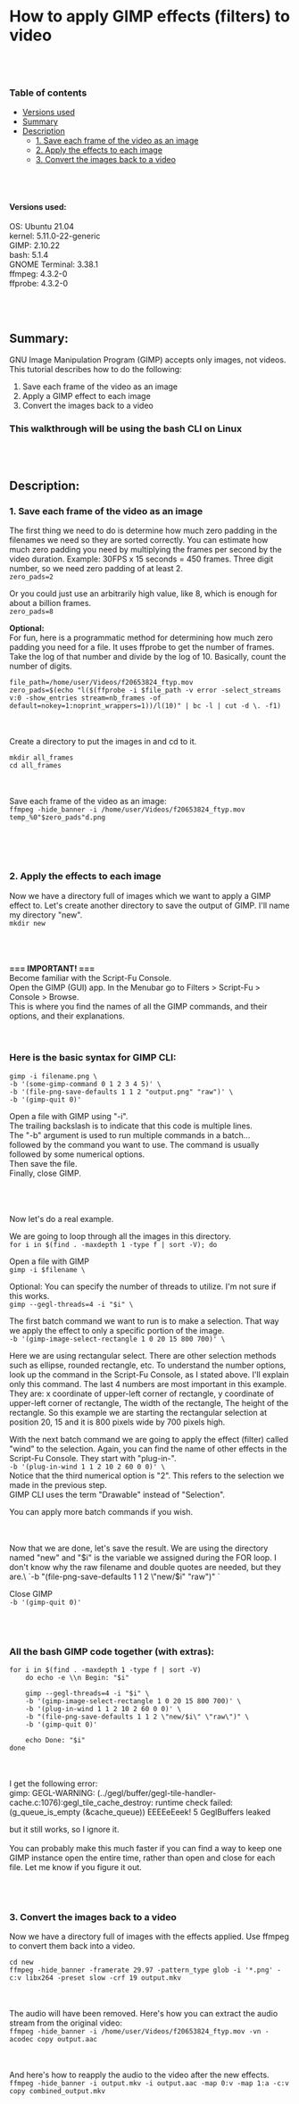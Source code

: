 
# How to apply GIMP effects (filters) to video

<br/><br/>
### Table of contents
* [Versions used](#Versions-used)
* [Summary](#Summary)
* [Description](#Description)
    * [1. Save each frame of the video as an image](#1-Save-each-frame-of-the-video-as-an-image)
    * [2. Apply the effects to each image](#2-Apply-the-effects-to-each-image)
    * [3. Convert the images back to a video](#3-Convert-the-images-back-to-a-video)



<br/><br/>
#### Versions used:
OS: Ubuntu 21.04\
kernel: 5.11.0-22-generic\
GIMP: 2.10.22\
bash: 5.1.4\
GNOME Terminal: 3.38.1\
ffmpeg: 4.3.2-0\
ffprobe: 4.3.2-0


<br/><br/>
## Summary:
GNU Image Manipulation Program (GIMP) accepts only images, not videos. This tutorial describes how to do the following:

1. Save each frame of the video as an image
2. Apply a GIMP effect to each image
3. Convert the images back to a video

### This walkthrough will be using the bash CLI on Linux



<br/><br/>
## Description:

### 1. Save each frame of the video as an image
The first thing we need to do is determine how much zero padding in the filenames we need so they are sorted correctly. You can estimate how much zero padding you need by multiplying the frames per second by the video duration.
    Example: 30FPS x 15 seconds = 450 frames. Three digit number, so we need zero padding of at least 2.\
`zero_pads=2`

Or you could just use an arbitrarily high value, like 8, which is enough for about a billion frames.\
`zero_pads=8`

**Optional:**\
For fun, here is a programmatic method for determining how much zero padding you need for a file. It uses ffprobe to get the number of frames. Take the log of that number and divide by the log of 10. Basically, count the number of digits.
```
file_path=/home/user/Videos/f20653824_ftyp.mov
zero_pads=$(echo "l($(ffprobe -i $file_path -v error -select_streams v:0 -show_entries stream=nb_frames -of default=nokey=1:noprint_wrappers=1))/l(10)" | bc -l | cut -d \. -f1)
```

<br/><br/>
Create a directory to put the images in and cd to it.
```
mkdir all_frames
cd all_frames
```
<br/><br/>
Save each frame of the video as an image:\
`ffmpeg -hide_banner -i /home/user/Videos/f20653824_ftyp.mov temp_%0"$zero_pads"d.png`


<br/><br/><br/>
### 2. Apply the effects to each image
Now we have a directory full of images which we want to apply a GIMP effect to. Let's create another directory to save the output of GIMP. I'll name my directory "new".\
`mkdir new`


<br/><br/><br/>
**===  IMPORTANT!  ===**\
Become familiar with the Script-Fu Console.\
Open the GIMP (GUI) app. In the Menubar go to Filters > Script-Fu > Console > Browse.\
This is where you find the names of all the GIMP commands, and their options, and their explanations.
<br/><br/><br/>

### Here is the basic syntax for GIMP CLI:
```
gimp -i filename.png \
-b '(some-gimp-command 0 1 2 3 4 5)' \
-b '(file-png-save-defaults 1 1 2 "output.png" "raw")' \
-b '(gimp-quit 0)'
```

Open a file with GIMP using "-i".\
The trailing backslash is to indicate that this code is multiple lines.\
The "-b" argument is used to run multiple commands in a batch...\
followed by the command you want to use. The command is usually followed by some numerical options.\
Then save the file.\
Finally, close GIMP.

<br/><br/><br/>
Now let's do a real example.

We are going to loop through all the images in this directory.\
`for i in $(find . -maxdepth 1 -type f | sort -V); do`

Open a file with GIMP\
`gimp -i $filename \`

Optional: You can specify the number of threads to utilize. I'm not sure if this works.\
`gimp --gegl-threads=4 -i "$i" \`


The first batch command we want to run is to make a selection. That way we apply the effect to only a specific portion of the image.\
`-b '(gimp-image-select-rectangle 1 0 20 15 800 700)' \`

Here we are using rectangular select. There are other selection methods such as ellipse, rounded rectangle, etc.
To understand the number options, look up the command in the Script-Fu Console, as I stated above. I'll explain only this command.
The last 4 numbers are most important in this example. They are: x coordinate of upper-left corner of rectangle, y coordinate of upper-left corner of rectangle, The width of the rectangle, The height of the rectangle. So this example we are starting the rectangular selection at position 20, 15 and it is 800 pixels wide by 700 pixels high.


With the next batch command we are going to apply the effect (filter) called "wind" to the selection. Again, you can find the name of other effects in the Script-Fu Console. They start with "plug-in-".\
`-b '(plug-in-wind 1 1 2 10 2 60 0 0)' \`\
Notice that the third numerical option is "2". This refers to the selection we made in the previous step.\
GIMP CLI uses the term "Drawable" instead of "Selection".

You can apply more batch commands if you wish.

<br/><br/>
Now that we are done, let's save the result. We are using the directory named "new" and "$i" is the variable we assigned during the FOR loop. I don't know why the raw filename and double quotes are needed, but they are.\
`-b "(file-png-save-defaults 1 1 2 \"new/$i\" \"raw\")" \`

Close GIMP\
`-b '(gimp-quit 0)'`


<br/><br/>
### All the bash GIMP code together (with extras):
```
for i in $(find . -maxdepth 1 -type f | sort -V)
    do echo -e \\n Begin: "$i"

    gimp --gegl-threads=4 -i "$i" \
    -b '(gimp-image-select-rectangle 1 0 20 15 800 700)' \
    -b '(plug-in-wind 1 1 2 10 2 60 0 0)' \
    -b "(file-png-save-defaults 1 1 2 \"new/$i\" \"raw\")" \
    -b '(gimp-quit 0)'

    echo Done: "$i"
done
```

<br/><br/>
I get the following error:\
gimp: GEGL-WARNING: (../gegl/buffer/gegl-tile-handler-cache.c:1076):gegl_tile_cache_destroy: runtime check failed: (g_queue_is_empty (&cache_queue))
EEEEeEeek! 5 GeglBuffers leaked

but it still works, so I ignore it.
<br/><br/>
You can probably make this much faster if you can find a way to keep one GIMP instance open the entire time, rather than open and close for each file. Let me know if you figure it out.


<br/><br/>
### 3. Convert the images back to a video
Now we have a directory full of images with the effects applied. Use ffmpeg to convert them back into a video.
```
cd new
ffmpeg -hide_banner -framerate 29.97 -pattern_type glob -i '*.png' -c:v libx264 -preset slow -crf 19 output.mkv
```
<br/><br/>
The audio will have been removed. Here's how you can extract the audio stream from the original video:\
`ffmpeg -hide_banner -i /home/user/Videos/f20653824_ftyp.mov -vn -acodec copy output.aac`

<br/><br/>
And here's how to reapply the audio to the video after the new effects.\
`ffmpeg -hide_banner -i output.mkv -i output.aac -map 0:v -map 1:a -c:v copy combined_output.mkv`













